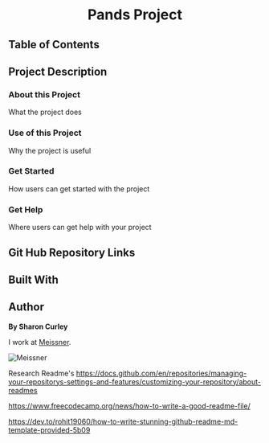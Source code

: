 <h1 align="center">Pands Project</h1>

## Table of Contents

## Project Description

### About this Project
What the project does



### Use of this Project
Why the project is useful



### Get Started
How users can get started with the project



### Get Help
Where users can get help with your project




## Git Hub Repository Links


## Built With


## Author
**By Sharon Curley**

I work at [Meissner](https://www.meissner.com/).

![Meissner](https://www.meissner.com/wp-content/uploads/castlebar-brief-pdf-image.jpg)



Research Readme's
https://docs.github.com/en/repositories/managing-your-repositorys-settings-and-features/customizing-your-repository/about-readmes

https://www.freecodecamp.org/news/how-to-write-a-good-readme-file/

https://dev.to/rohit19060/how-to-write-stunning-github-readme-md-template-provided-5b09

